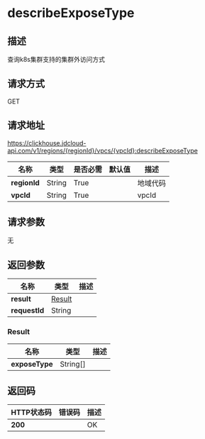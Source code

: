 # describeExposeType


## 描述
查询k8s集群支持的集群外访问方式

## 请求方式
GET

## 请求地址
https://clickhouse.jdcloud-api.com/v1/regions/{regionId}/vpcs/{vpcId}:describeExposeType

|名称|类型|是否必需|默认值|描述|
|---|---|---|---|---|
|**regionId**|String|True| |地域代码|
|**vpcId**|String|True| |vpcId|

## 请求参数
无


## 返回参数
|名称|类型|描述|
|---|---|---|
|**result**|[Result](describeexposetype#result)| |
|**requestId**|String| |
### <div id="result">Result</div>
|名称|类型|描述|
|---|---|---|
|**exposeType**|String[]| |

## 返回码
|HTTP状态码|错误码|描述|
|---|---|---|
|**200**||OK|
